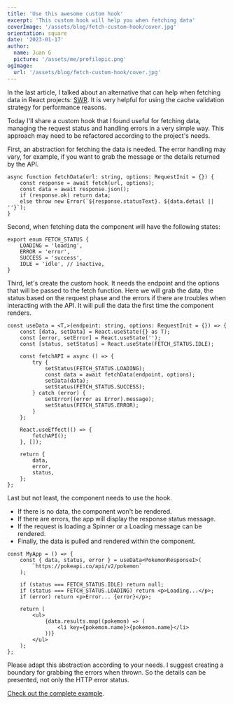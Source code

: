 ```yaml
---
title: 'Use this awesome custom hook'
excerpt: 'This custom hook will help you when fetching data'
coverImage: '/assets/blog/fetch-custom-hook/cover.jpg'
orientation: square
date: '2023-01-17'
author:
  name: Juan G
  picture: '/assets/me/profilepic.png'
ogImage:
  url: '/assets/blog/fetch-custom-hook/cover.jpg'
---
```


In the last article, I talked about an alternative that can help when fetching data in React projects: [SWR](https://www.juango.dev/). It is very helpful for using the cache validation strategy for performance reasons.

Today I'll share a custom hook that I found useful for fetching data, managing the request status and handling errors in a very simple way. This approach may need to be refactored according to the project's needs.

First, an abstraction for fetching the data is needed. The error handling may vary, for example, if you want to grab the message or the details returned by the API.

```tsx
async function fetchData(url: string, options: RequestInit = {}) {
	const response = await fetch(url, options);
	const data = await response.json();
	if (response.ok) return data;
	else throw new Error(`${response.statusText}. ${data.detail || ''}`);
}
```

Second, when fetching data the component will have the following states:

```tsx
export enum FETCH_STATUS {
	LOADING = 'loading',
	ERROR = 'error',
	SUCCESS = 'success',
	IDLE = 'idle', // inactive,
}
```

Third, let's create the custom hook. It needs the endpoint and the options that will be passed to the fetch function.
Here we will grab the data, the status based on the request phase and the errors if there are troubles when interacting with the API. It will pull the data the first time the component renders.

```tsx
const useData = <T,>(endpoint: string, options: RequestInit = {}) => {
	const [data, setData] = React.useState({} as T);
	const [error, setError] = React.useState('');
	const [status, setStatus] = React.useState(FETCH_STATUS.IDLE);

	const fetchAPI = async () => {
		try {
			setStatus(FETCH_STATUS.LOADING);
			const data = await fetchData(endpoint, options);
			setData(data);
			setStatus(FETCH_STATUS.SUCCESS);
		} catch (error) {
			setError((error as Error).message);
			setStatus(FETCH_STATUS.ERROR);
		}
	};

	React.useEffect(() => {
		fetchAPI();
	}, []);

	return {
		data,
		error,
		status,
	};
};
```

Last but not least, the component needs to use the hook.

- If there is no data, the component won't be rendered.
- If there are errors, the app will display the response status message.
- If the request is loading a Spinner or a Loading message can be rendered.
- Finally, the data is pulled and rendered within the component.

```tsx
const MyApp = () => {
	const { data, status, error } = useData<PokemonResponseI>(
		`https://pokeapi.co/api/v2/pokemon`
	);

	if (status === FETCH_STATUS.IDLE) return null;
	if (status === FETCH_STATUS.LOADING) return <p>Loading...</p>;
	if (error) return <p>Error... {error}</p>;

	return (
		<ul>
			{data.results.map((pokemon) => (
				<li key={pokemon.name}>{pokemon.name}</li>
			))}
		</ul>
	);
};
```

Please adapt this abstraction according to your needs. I suggest creating a boundary for grabbing the errors when thrown. So the details can be presented, not only the HTTP error status.

[Check out the complete example](https://gist.github.com/juancho11gm/33eebc1c1d5e845712e4e6748120350d).
